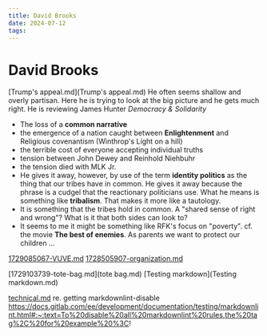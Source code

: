 ```yaml
---
title: David Brooks
date: 2024-07-12
tags:
---
```


<!-- markdownlint-disable -->

# David Brooks

[Trump's appeal.md](Trump's appeal.md) He often seems shallow and overly partisan. Here he is trying to look at the big picture and he gets much right. He is reviewing James Hunter _Democracy & Solidarity_

- The loss of a **common narrative**
- the emergence of a nation caught between **Enlightenment** and Religious covenantism (Winthrop's Light on a hill)
- the terrible cost of everyone accepting individual truths
- tension between John Dewey and Reinhold Niehbuhr
- the tension died with MLK Jr.
- He gives it away, however, by use of the term **identity politics** as the thing that our tribes have in common. He gives it away because the phrase is a cudgel that the reactionary politicians use. What he means is something like **tribalism**. That makes it more like a tautology.
- It is something that the tribes hold in common. A "shared sense of right and wrong"? What is it that both sides can look to?
- It seems to me it might be something like RFK's focus on "poverty". cf. the movie **The best of enemies**. As parents we want to protect our children ...

[1729085067-VUVE.md](1729085067-VUVE.md)
[1728505907-organization.md](1728505907-organization.md)

[1729103739-tote-bag.md](tote bag.md)
[Testing markdown](Testing markdown.md)

[technical.md](technical.md) re. getting markdownlint-disable https://docs.gitlab.com/ee/development/documentation/testing/markdownlint.html#:~:text=To%20disable%20all%20markdownlint%20rules,the%20tag%2C%20for%20example%20%3C!
